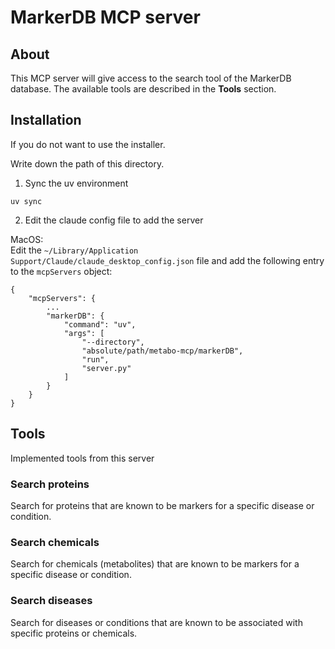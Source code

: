 # MarkerDB MCP server

## About
This MCP server will give access to the search tool of the MarkerDB database. The available tools are described in the
**Tools** section.

## Installation
If you do not want to use the installer.

Write down the path of this directory.

1. Sync the uv environment
```commandline
uv sync
```
2. Edit the claude config file to add the server

MacOS:\
Edit the `~/Library/Application Support/Claude/claude_desktop_config.json` file and add the following entry to the 
`mcpServers` object:

```text
{
    "mcpServers": {
        ...
        "markerDB": {
            "command": "uv",
            "args": [
                "--directory",
                "absolute/path/metabo-mcp/markerDB",
                "run",
                "server.py"
            ]
        }
    }
}
```

## Tools
Implemented tools from this server

### Search proteins
Search for proteins that are known to be markers for a specific disease or condition.

### Search chemicals
Search for chemicals (metabolites) that are known to be markers for a specific disease or condition.

### Search diseases
Search for diseases or conditions that are known to be associated with specific proteins or chemicals.
